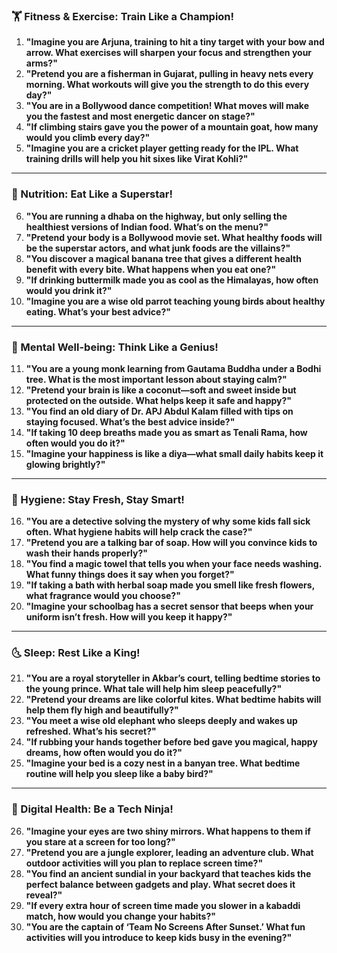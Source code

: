 ### **🏋️ Fitness & Exercise: Train Like a Champion!**  
1. **"Imagine you are Arjuna, training to hit a tiny target with your bow and arrow. What exercises will sharpen your focus and strengthen your arms?"**  
2. **"Pretend you are a fisherman in Gujarat, pulling in heavy nets every morning. What workouts will give you the strength to do this every day?"**  
3. **"You are in a Bollywood dance competition! What moves will make you the fastest and most energetic dancer on stage?"**  
4. **"If climbing stairs gave you the power of a mountain goat, how many would you climb every day?"**  
5. **"Imagine you are a cricket player getting ready for the IPL. What training drills will help you hit sixes like Virat Kohli?"**  

---

### **🍛 Nutrition: Eat Like a Superstar!**  
6. **"You are running a dhaba on the highway, but only selling the healthiest versions of Indian food. What’s on the menu?"**  
7. **"Pretend your body is a Bollywood movie set. What healthy foods will be the superstar actors, and what junk foods are the villains?"**  
8. **"You discover a magical banana tree that gives a different health benefit with every bite. What happens when you eat one?"**  
9. **"If drinking buttermilk made you as cool as the Himalayas, how often would you drink it?"**  
10. **"Imagine you are a wise old parrot teaching young birds about healthy eating. What’s your best advice?"**  

---

### **🧘 Mental Well-being: Think Like a Genius!**  
11. **"You are a young monk learning from Gautama Buddha under a Bodhi tree. What is the most important lesson about staying calm?"**  
12. **"Pretend your brain is like a coconut—soft and sweet inside but protected on the outside. What helps keep it safe and happy?"**  
13. **"You find an old diary of Dr. APJ Abdul Kalam filled with tips on staying focused. What’s the best advice inside?"**  
14. **"If taking 10 deep breaths made you as smart as Tenali Rama, how often would you do it?"**  
15. **"Imagine your happiness is like a diya—what small daily habits keep it glowing brightly?"**  

---

### **🛁 Hygiene: Stay Fresh, Stay Smart!**  
16. **"You are a detective solving the mystery of why some kids fall sick often. What hygiene habits will help crack the case?"**  
17. **"Pretend you are a talking bar of soap. How will you convince kids to wash their hands properly?"**  
18. **"You find a magic towel that tells you when your face needs washing. What funny things does it say when you forget?"**  
19. **"If taking a bath with herbal soap made you smell like fresh flowers, what fragrance would you choose?"**  
20. **"Imagine your schoolbag has a secret sensor that beeps when your uniform isn’t fresh. How will you keep it happy?"**  

---

### **🌜 Sleep: Rest Like a King!**  
21. **"You are a royal storyteller in Akbar’s court, telling bedtime stories to the young prince. What tale will help him sleep peacefully?"**  
22. **"Pretend your dreams are like colorful kites. What bedtime habits will help them fly high and beautifully?"**  
23. **"You meet a wise old elephant who sleeps deeply and wakes up refreshed. What’s his secret?"**  
24. **"If rubbing your hands together before bed gave you magical, happy dreams, how often would you do it?"**  
25. **"Imagine your bed is a cozy nest in a banyan tree. What bedtime routine will help you sleep like a baby bird?"**  

---

### **📱 Digital Health: Be a Tech Ninja!**  
26. **"Imagine your eyes are two shiny mirrors. What happens to them if you stare at a screen for too long?"**  
27. **"Pretend you are a jungle explorer, leading an adventure club. What outdoor activities will you plan to replace screen time?"**  
28. **"You find an ancient sundial in your backyard that teaches kids the perfect balance between gadgets and play. What secret does it reveal?"**  
29. **"If every extra hour of screen time made you slower in a kabaddi match, how would you change your habits?"**  
30. **"You are the captain of ‘Team No Screens After Sunset.’ What fun activities will you introduce to keep kids busy in the evening?"**
